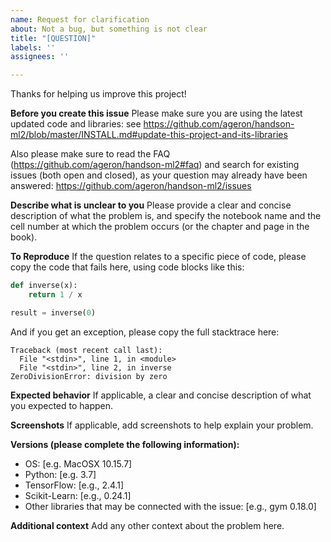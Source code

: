 ```yaml
---
name: Request for clarification
about: Not a bug, but something is not clear
title: "[QUESTION]"
labels: ''
assignees: ''

---
```


Thanks for helping us improve this project!

**Before you create this issue**
Please make sure you are using the latest updated code and libraries: see https://github.com/ageron/handson-ml2/blob/master/INSTALL.md#update-this-project-and-its-libraries

Also please make sure to read the FAQ (https://github.com/ageron/handson-ml2#faq) and search for existing issues (both open and closed), as your question may already have been answered: https://github.com/ageron/handson-ml2/issues

**Describe what is unclear to you**
Please provide a clear and concise description of what the problem is, and specify the notebook name and the cell number at which the problem occurs (or the chapter and page in the book).

**To Reproduce**
If the question relates to a specific piece of code, please copy the code that fails here, using code blocks like this:

```python
def inverse(x):
    return 1 / x

result = inverse(0)
```

And if you get an exception, please copy the full stacktrace here:

```stacktrace
Traceback (most recent call last):
  File "<stdin>", line 1, in <module>
  File "<stdin>", line 2, in inverse
ZeroDivisionError: division by zero
```

**Expected behavior**
If applicable, a clear and concise description of what you expected to happen.

**Screenshots**
If applicable, add screenshots to help explain your problem.

**Versions (please complete the following information):**
 - OS: [e.g. MacOSX 10.15.7]
 - Python: [e.g. 3.7]
 - TensorFlow: [e.g., 2.4.1]
 - Scikit-Learn: [e.g., 0.24.1]
- Other libraries that may be connected with the issue: [e.g., gym 0.18.0]

**Additional context**
Add any other context about the problem here.
